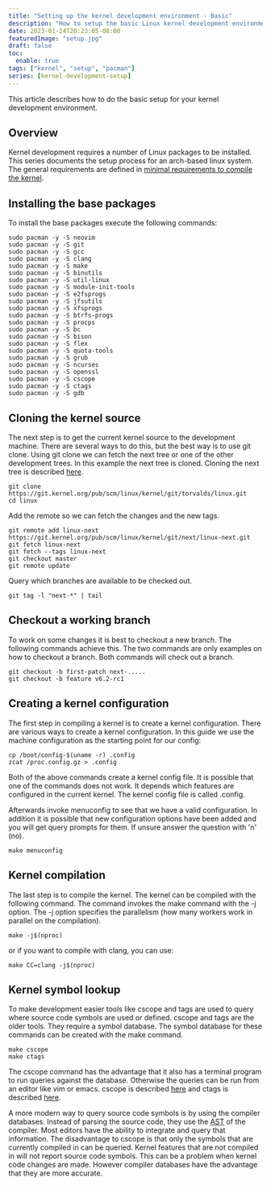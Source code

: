 ```yaml
---
title: "Setting up the kernel development environment - Basic"
description: "How to setup the basic Linux kernel development environment"
date: 2023-01-24T20:23:05-08:00
featuredImage: "setup.jpg"
draft: false
toc:
  enable: true
tags: ["kernel", "setup", "pacman"]
series: [kernel-development-setup]
---
```


This article describes how to do the basic setup for your kernel development
environment.
<!--more-->

## Overview
Kernel development requires a number of Linux packages to be installed. This series documents
the setup process for an arch-based linux system. The general requirements are defined in
[minimal requirements to compile the kernel](https://www.kernel.org/doc/html/v4.13/process/changes.html).

## Installing the base packages
To install the base packages execute the following commands:
``` shell
sudo pacman -y -S neovim
sudo pacman -y -S git
sudo pacman -y -S gcc
sudo pacman -y -S clang
sudo pacman -y -S make
sudo pacman -y -S binutils
sudo pacman -y -S util-linux
sudo pacman -y -S module-init-tools
sudo pacman -y -S e2fsprogs
sudo pacman -y -S jfsutils
sudo pacman -y -S xfsprogs
sudo pacman -y -S btrfs-progs
sudo pacman -y -S procps
sudo pacman -y -S bc
sudo pacman -y -S bison
sudo pacman -y -S flex
sudo pacman -y -S quota-tools
sudo pacman -y -S grub
sudo pacman -y -S ncurses
sudo pacman -y -S openssl
sudo pacman -y -S cscope
sudo pacman -y -S ctags
sudo pacman -y -S gdb
```

## Cloning the kernel source
The next step is to get the current kernel source to the development machine. There
are several ways to do this, but the best way is to use git clone. Using git clone
we can fetch the next tree or one of the other development trees. In this example the
next tree is cloned. Cloning the next tree is described [here](https://kernel.org/doc/man-pages/linux-next.html).

```shell
git clone https://git.kernel.org/pub/scm/linux/kernel/git/torvalds/linux.git
cd linux
```
Add the remote so we can fetch the changes and the new tags.
```shell
git remote add linux-next https://git.kernel.org/pub/scm/linux/kernel/git/next/linux-next.git
git fetch linux-next
git fetch --tags linux-next
git checkout master
git remote update
```
Query which branches are available to be checked out.
```shell
git tag -l "next-*" | tail
```

## Checkout a working branch
To work on some changes it is best to checkout a new branch. The following commands
achieve this. The two commands are only examples on how to checkout a branch. Both
commands will check out a branch.
```shell
git checkout -b first-patch next-.....
git checkout -b feature v6.2-rc1
```
## Creating a kernel configuration
The first step in compiling a kernel is to create a kernel configuration. There are
various ways to create a kernel configuration. In this guide we use the machine
configuration as the starting point for our config:
```shell
cp /boot/config-$(uname -r) .config
zcat /proc.config.gz > .config
```
Both of the above commands create a kernel config file. It is possible that one of
the commands does not work. It depends which features are configured in the current
kernel. The kernel config file is called .config.

Afterwards invoke menuconfig to see that we have a valid configuration. In addition
it is possible that new configuration options have been added and you will get
query prompts for them. If unsure answer the question with 'n' (no).
```shell
make menuconfig
```

## Kernel compilation
The last step is to compile the kernel. The kernel can be compiled with the
following command. The command invokes the make command with the -j option.
The -j option specifies the parallelism (how many workers work in parallel
on the compilation).
```shell
make -j$(nproc) 
```
or if you want to compile with clang, you can use:
```shell
make CC=clang -j$(nproc) 
```

## Kernel symbol lookup
To make development easier tools like cscope and tags are used to query where
source code symbols are used or defined. cscope and tags are the older tools.
They require a symbol database. The symbol database for these commands can
be created with the make command.
```shell
make cscope
make ctags
```

The cscope command has the advantage that it also has a terminal program to
run queries against the database. Otherwise the queries can be run from an
editor like vim or emacs. cscope is described [here](https://cscope.sourceforge.net/)
and ctags is described [here](https://ctags.sourceforge.net/).

A more modern way to query source code symbols is by using the compiler
databases. Instead of parsing the source code, they use the
[AST](https://en.wikipedia.org/wiki/Abstract_syntax_tree) of the compiler.
Most editors have the ability to integrate and query that information.
The disadvantage to cscope is that only the symbols that are currently compiled
in can be queried. Kernel features that are not compiled in will not report
source code symbols. This can be a problem when kernel code changes are
made. However compiler databases have the advantage that they are more accurate.
